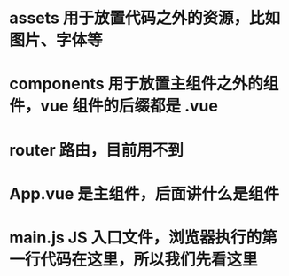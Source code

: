 
# assets 用于放置代码之外的资源，比如图片、字体等
# components 用于放置主组件之外的组件，vue 组件的后缀都是 .vue
# router 路由，目前用不到
# App.vue 是主组件，后面讲什么是组件
# main.js  JS 入口文件，浏览器执行的第一行代码在这里，所以我们先看这里
